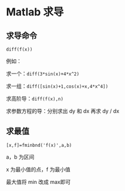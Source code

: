 # Matlab 求导

## 求导命令

`diff(f(x))`

例如：

求一个：`diff(3*sin(x)+4*x^2)`

求一组：`diff([sin(x)+1,cos(x)+x,4*x^4])`

求高阶导：`diff(f(x),n)`

求参数方程的导：分别求出 dy 和 dx 再求 dy / dx

## 求最值

`[x,f]=fminbnd('f(x)',a,b)`

a，b 为区间

x 为最小值的点，f 为最小值

最大值将 min 改成 max即可
